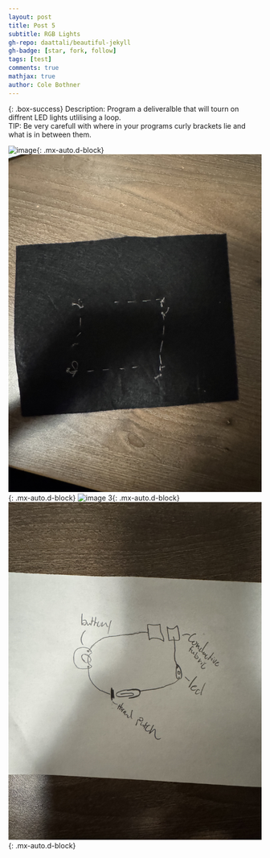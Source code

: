 ```yaml
---
layout: post
title: Post 5
subtitle: RGB Lights
gh-repo: daattali/beautiful-jekyll
gh-badge: [star, fork, follow]
tags: [test]
comments: true
mathjax: true
author: Cole Bothner
---
```


{: .box-success}
Description: Program a deliveralble that will tourn on diffrent LED lights utlilising a loop.  
TIP: Be very carefull with where in your programs curly brackets lie and what is in between them. 


![image](/assets/img/simpleswitchfront.jpeg){: .mx-auto.d-block}
![image 2](/assets/img/simpleswitchback.jpeg){: .mx-auto.d-block}
![image 3](/assets/img/switchalagator.jpeg){: .mx-auto.d-block}
![image 4](/assets/img/Switchpprproto.jpeg){: .mx-auto.d-block}
